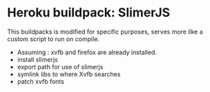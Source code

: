 Heroku buildpack: SlimerJS
=============================

This buildpacks is modified for specific purposes, serves more like a custom script to run on compile.

- Assuming : xvfb and firefox are already installed. 
- install slimerjs
- export path for use of slimerjs
- symlink libs to where Xvfb searches
- patch xvfb fonts

